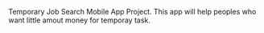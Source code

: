 Temporary Job Search Mobile App Project.
This app will help peoples who want little amout money for temporay task.
